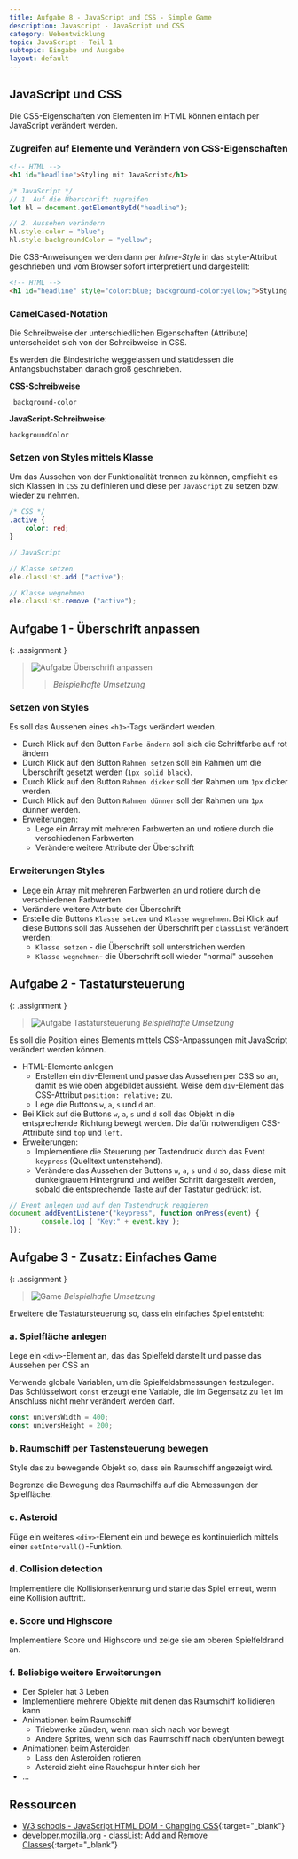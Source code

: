 ```yaml
---
title: Aufgabe 8 - JavaScript und CSS - Simple Game
description: Javascript - JavaScript und CSS
category: Webentwicklung
topic: JavaScript - Teil 1
subtopic: Eingabe und Ausgabe
layout: default
---
```


## JavaScript und CSS

Die CSS-Eigenschaften von Elementen im HTML können einfach per JavaScript verändert werden.

### Zugreifen auf Elemente und Verändern von CSS-Eigenschaften
```html
<!-- HTML -->
<h1 id="headline">Styling mit JavaScript</h1>
```
```javascript
/* JavaScript */
// 1. Auf die Überschrift zugreifen
let hl = document.getElementById("headline");

// 2. Aussehen verändern
hl.style.color = "blue";
hl.style.backgroundColor = "yellow";
```

Die CSS-Anweisungen werden dann per _Inline-Style_ in das `style`-Attribut geschrieben und vom Browser sofort interpretiert und dargestellt:

```html
<!-- HTML -->
<h1 id="headline" style="color:blue; background-color:yellow;">Styling mit JavaScript</h1>
```

### CamelCased-Notation

Die Schreibweise der unterschiedlichen Eigenschaften (Attribute) unterscheidet sich von der Schreibweise in CSS.

Es werden die Bindestriche weggelassen und stattdessen die Anfangsbuchstaben danach groß geschrieben.

**CSS-Schreibweise**

```
 background-color
```

**JavaScript-Schreibweise**:
```
backgroundColor
```
### Setzen von Styles mittels Klasse
Um das Aussehen von der Funktionalität trennen zu können, empfiehlt es sich Klassen in `CSS` zu definieren und diese per `JavaScript` zu setzen bzw. wieder zu nehmen.

```css
/* CSS */
.active {
	color: red;
}
```

```JavaScript
// JavaScript

// Klasse setzen
ele.classList.add ("active");

// Klasse wegnehmen
ele.classList.remove ("active");
```

## Aufgabe 1 - Überschrift anpassen
{: .assignment }

> ![Aufgabe Überschrift anpassen](./img/js_css_headline.png)
> > *Beispielhafte Umsetzung*

### Setzen von Styles
Es soll das Aussehen eines `<h1>`-Tags verändert werden.

- Durch Klick auf den Button `Farbe ändern` soll sich die Schriftfarbe auf rot ändern
- Durch Klick auf den Button `Rahmen setzen` soll ein Rahmen um die Überschrift gesetzt werden (`1px solid black`).
- Durch Klick auf den Button `Rahmen dicker` soll der Rahmen um `1px` dicker werden.
- Durch Klick auf den Button `Rahmen dünner` soll der Rahmen um `1px` dünner werden.
- Erweiterungen:
	- Lege ein Array mit mehreren Farbwerten an und rotiere durch die verschiedenen Farbwerten
	- Verändere weitere Attribute der Überschrift

### Erweiterungen Styles
- Lege ein Array mit mehreren Farbwerten an und rotiere durch die verschiedenen Farbwerten
- Verändere weitere Attribute der Überschrift
- Erstelle die Buttons `Klasse setzen` und `Klasse wegnehmen`. Bei Klick auf diese Buttons soll das Aussehen der Überschrift per `classList` verändert werden:
	- `Klasse setzen` - die Überschrift soll unterstrichen werden
	- `Klasse wegnehmen`- die Überschrift soll wieder "normal" aussehen

## Aufgabe 2 - Tastatursteuerung
{: .assignment }

> ![Aufgabe Tastatursteuerung](./img/js_css_keyboard.png)
> *Beispielhafte Umsetzung*
 

Es soll die Position eines Elements mittels CSS-Anpassungen mit JavaScript verändert werden können.

- HTML-Elemente anlegen
	- Erstellen ein `div`-Element und passe das Aussehen per CSS so an, damit es wie oben abgebildet aussieht. Weise dem `div`-Element das CSS-Attribut `position: relative;` zu.
	- Lege die Buttons `w`, `a`, `s` und `d` an.
- Bei Klick auf die Buttons `w`, `a`, `s` und `d` soll das Objekt in die entsprechende Richtung bewegt werden. Die dafür notwendigen CSS-Attribute sind `top` und `left`.
- Erweiterungen:
	- Implementiere die Steuerung per Tastendruck durch das Event `keypress` (Quelltext untenstehend).
	- Verändere das Aussehen der Buttons `w`, `a`, `s` und `d` so, dass diese mit dunkelgrauem Hintergrund und weißer Schrift dargestellt werden, sobald die entsprechende Taste auf der Tastatur gedrückt ist.

```javascript
// Event anlegen und auf den Tastendruck reagieren
document.addEventListener("keypress", function onPress(event) {
		console.log ( "Key:" + event.key );
});
```

## Aufgabe 3 - Zusatz: Einfaches Game
{: .assignment }

> ![Game](img/js_css_lostgame.png)
> *Beispielhafte Umsetzung*

Erweitere die Tastatursteuerung so, dass ein einfaches Spiel entsteht:
### a. Spielfläche anlegen
Lege ein `<div>`-Element an, das das Spielfeld darstellt und passe das Aussehen per CSS an

Verwende globale Variablen, um die Spielfeldabmessungen festzulegen. Das Schlüsselwort `const` erzeugt eine Variable, die im Gegensatz zu `let` im Anschluss nicht mehr verändert werden darf.
```javascript
const universWidth = 400;
const universHeight = 200;
```

### b. Raumschiff per Tastensteuerung bewegen
Style das zu bewegende Objekt so, dass ein Raumschiff angezeigt wird.

Begrenze die Bewegung des Raumschiffs auf die Abmessungen der Spielfläche.

### c. Asteroid
Füge ein weiteres `<div>`-Element ein und bewege es kontinuierlich mittels einer `setIntervall()`-Funktion.

### d. Collision detection
Implementiere die Kollisionserkennung und starte das Spiel erneut, wenn eine Kollision auftritt.

### e. Score und Highscore
Implementiere Score und Highscore und zeige sie am oberen Spielfeldrand an.

### f. Beliebige weitere Erweiterungen
- Der Spieler hat 3 Leben
- Implementiere mehrere Objekte mit denen das Raumschiff kollidieren kann
- Animationen beim Raumschiff
  - Triebwerke zünden, wenn man sich nach vor bewegt
  - Andere Sprites, wenn sich das Raumschiff nach oben/unten bewegt
- Animationen beim Asteroiden
  - Lass den Asteroiden rotieren
  - Asteroid zieht eine Rauchspur hinter sich her
- ...


## Ressourcen
* [W3 schools - JavaScript HTML DOM - Changing CSS](https://www.w3schools.com/js/js_htmldom_css.asp){:target="_blank"}
* [developer.mozilla.org - classList: Add and Remove Classes](https://developer.mozilla.org/de/docs/Web/API/Element/classList){:target="_blank"}